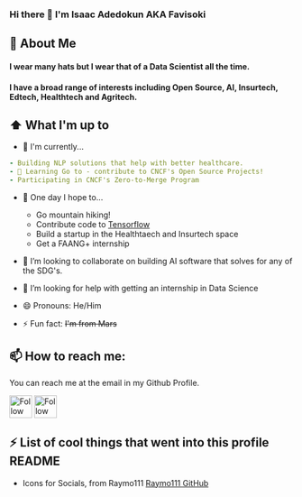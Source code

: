 ### Hi there 👋 I'm Isaac Adedokun AKA Favisoki

## :book:  About Me
#### I wear many hats but I wear that of a **Data Scientist** all the time.
#### I have a broad range of interests including Open Source, AI, Insurtech, Edtech, Healthtech and Agritech.

## ⬆ What I'm up to
- 🔨 I'm currently...
```yaml
- Building NLP solutions that help with better healthcare.
- 🌱 Learning Go to - contribute to CNCF's Open Source Projects!
- Participating in CNCF's Zero-to-Merge Program
```

- 🤞 One day I hope to...
	- Go mountain hiking!
	- Contribute code to [Tensorflow](https://github.com/tensorflow/tensorflow)
	- Build a startup in the Healthtaech and Insurtech space
	- Get a FAANG+ internship

- 👯 I’m looking to collaborate on building AI software that solves for any of the SDG's.
- 🤔 I’m looking for help with getting an internship in Data Science
- 😄 Pronouns: He/Him
- ⚡ Fun fact: ~~I'm from Mars~~


## 📫 How to reach me:
You can reach me at the email in my Github Profile.

[<img src="https://raw.githubusercontent.com/Raymo111/Raymo111/master/socials/linkedin.png" height="40em" align="center" alt="Follow Isaac on LinkedIn" title="Follow Isaac on LinkedIn"/>](https://linkedin.com/in/isaac-adedokun-favour)
[<img src="https://raw.githubusercontent.com/Raymo111/Raymo111/master/socials/twitter.svg" height="40em" align="center" alt="Follow Isaac on Twitter" title="Follow Isaac on Twitter"/>](https://twitter.com/favisoku_adek)

## ⚡ List of cool things that went into this profile README
- Icons for Socials, from Raymo111 [Raymo111 GitHub](https://raw.githubusercontent.com/Raymo111/Raymo111/master/socials/) <!-- Thanks to @Raymo111's helpful comments in their profile README! -->


